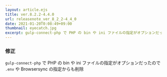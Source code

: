 ```yaml
---
layout: article.ejs
title: ver.8.2.2-4.4.0
url: releasenote_ver_8_2_2-4_4_0
date: 2021-01-20T0:08:49+09:00
thumbnail: eyecatch.jpg
excerpt: gulp-connect-php で PHP の bin や ini ファイルの指定がオプションだったので .env や Browsersync の指定からも削除
---
```


### 修正

`gulp-connect-php` で PHP の bin や ini ファイルの指定がオプションだったので `.env` や Browsersync の指定からも削除